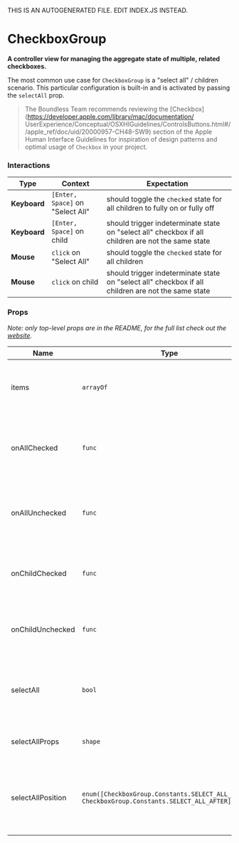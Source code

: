 THIS IS AN AUTOGENERATED FILE. EDIT INDEX.JS INSTEAD.

# CheckboxGroup
__A controller view for managing the aggregate state of multiple, related checkboxes.__

The most common use case for `CheckboxGroup` is a "select all" / children scenario. This particular
configuration is built-in and is activated by passing the `selectAll` prop.

> The Boundless Team recommends reviewing the [Checkbox](https://developer.apple.com/library/mac/documentation/
UserExperience/Conceptual/OSXHIGuidelines/ControlsButtons.html#//apple_ref/doc/uid/20000957-CH48-SW9) section of
the Apple Human Interface Guidelines for inspiration of design patterns and optimal usage of `Checkbox`
in your project.


### Interactions

Type | Context | Expectation
---- | ------- | -----------
__Keyboard__ | `[Enter, Space]` on "Select All" | should toggle the `checked` state for all children to fully on or fully off
__Keyboard__ | `[Enter, Space]` on child | should trigger indeterminate state on "select all" checkbox if all children are not the same state
__Mouse__ | `click` on "Select All" | should toggle the `checked` state for all children
__Mouse__ | `click` on child | should trigger indeterminate state on "select all" checkbox if all children are not the same state

### Props

_Note: only top-level props are in the README, for the full list check out the [website](http://boundless.js.org/CheckboxGroup#props)._

Name | Type | Description | Required | Default Value
---- | ---- | ----------- | -------- | -------------
items | `arrayOf` | the data wished to be rendered, each item must conform to the [Checkbox prop spec](../Checkbox#props) | true | `[]`
onAllChecked | `func` | called when all children become checked (not fired on first render), no return | false | `noop`
onAllUnchecked | `func` | called when all children become unchecked (not fired on first render), no return | false | `noop`
onChildChecked | `func` | called when a specific child has become checked, returns the child definition | false | `noop`
onChildUnchecked | `func` | called when a specific child has become checked, returns the child definition | false | `noop`
selectAll | `bool` | renders a master checkbox that can manipulate the values of all children simultaneously | false | `false`
selectAllProps | `shape` | must conform to the [Checkbox prop spec](../Checkbox#props) | false | `{}`
selectAllPosition | `enum([CheckboxGroup.Constants.SELECT_ALL_BEFORE, CheckboxGroup.Constants.SELECT_ALL_AFTER])` | (see [the implementation](index.js)) the rendering position of the "select all" checkbox, defaults to "before" | false | `CheckboxGroup.Constants.SELECT_ALL_BEFORE`
